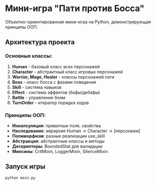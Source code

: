 # Мини-игра "Пати против Босса"

Объектно-ориентированная мини-игра на Python, демонстрирующая принципы ООП.

## Архитектура проекта

### Основные классы:

1. **Human** - базовый класс всех персонажей
2. **Character** - абстрактный класс игровых персонажей  
3. **Warrior, Mage, Healer** - классы персонажей пати
4. **Boss** - класс босса с фазами поведения
5. **Skill** - система навыков
6. **Effect** - система эффектов (бафы/дебафы)
7. **Battle** - управление боем
8. **TurnOrder** - итератор порядка ходов

### Принципы ООП:

- **Инкапсуляция**: приватные поля, свойства
- **Наследование**: иерархия Human → Character → [персонажи]
- **Полиморфизм**: разные реализации use_skill
- **Абстракция**: абстрактные классы и методы
- **Дескрипторы**: BoundedStat для валидации
- **Миксины**: CritMixin, LoggerMixin, SilenceMixin

## Запуск игры

```bash
python main.py
